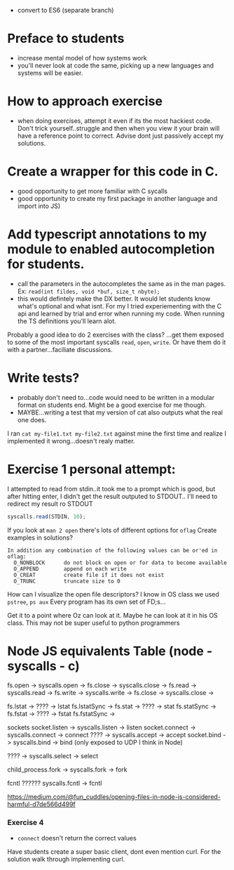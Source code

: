 - convert to ES6 (separate branch)

# Preface to students
- increase mental model of how systems work
- you'll never look at code the same, picking up a new languages and systems will be easier. 


# How to approach exercise
- when doing exercises, attempt it even if its the most hackiest code. Don't trick yourself..struggle
  and then when you view it your brain will have a reference point to correct.
  Advise dont just passively accept my solutions.

# Create a wrapper for this code in C.
  - good opportunity to get more familiar with C sycalls
  - good opportunity to create my first package in another language and import into JS)

# Add typescript annotations to my module to enabled autocompletion for students.
- call the parameters in the autocompletes the same as in the man pages. Ex: `read(int fildes, void *buf, size_t nbyte);`
- this would defintely make the DX better. It would let students know what's optional and what isnt. For my I tried experiementing with the C api and learned by trial and error when running my code.
When running the TS definitions you'll learn alot.


Probably a good idea to do 2 exercises with the class? ...get them exposed to some of the most
important syscalls `read`, `open`, `write`. Or have them do it with a partner...faciliate discussions.

# Write tests?
- probably don't need to...code would need to be written in a modular format on students end. Might be a good exercise for me though.
- MAYBE...writing a test that my version of cat also outputs what the real one does.

I ran `cat my-file1.txt my-file2.txt` against mine the first time and realize I implemented it wrong...doesn't realy matter.





# Exercise 1 personal attempt:
I attempted to read from stdin..it took me to a prompt which is good, but after hitting 
enter, I didn't get the result outputed to STDOUT.. I'll need to redirect my result ro STDOUT
```js
syscalls.read(STDIN, 10);
```

If you look at `man 2 open` there's lots of different options for `oflag`
Create examples in solutions?
```
In addition any combination of the following values can be or'ed in oflag:
  O_NONBLOCK      do not block on open or for data to become available
  O_APPEND        append on each write
  O_CREAT         create file if it does not exist
  O_TRUNC         truncate size to 0
```

How can I visualize the open file descriptors? I know in OS class we used `pstree`, `ps aux`
Every program has its own set of FD;s...



Get it to a point where Oz can look at it. Maybe he can look at it in his OS class.
This may not be super useful to python programmers












# Node JS equivalents Table (node - syscalls - c)
fs.open   -> syscalls.open  ->
fs.close  -> syscalls.close ->
fs.read   -> syscalls.read  ->
fs.write  -> syscalls.write ->
fs.close  -> syscalls.close ->


fs.lstat      -> ???? -> lstat
fs.lstatSync  ->
fs.stat       -> ???? -> stat
fs.statSync   -> 
fs.fstat      -> ???? -> fstat
fs.fstatSync  ->

sockets
socket.listen   -> syscalls.listen  -> listen
socket.connect  -> syscalls.connect -> connect
????            -> syscalls.accept  -> accept
socket.bind     -> syscalls.bind    -> bind (only exposed to UDP I think in Node)



????      -> syscalls.select  -> select


child_process.fork  -> syscalls.fork -> fork

fcntl
??????    syscalls.fcntl -> fcntl




https://medium.com/@fun_cuddles/opening-files-in-node-js-considered-harmful-d7de566d499f









### Exercise 4
- `connect` doesn't return the correct values

Have students create a super basic client, dont even mention curl. For the solution walk through implementing curl.